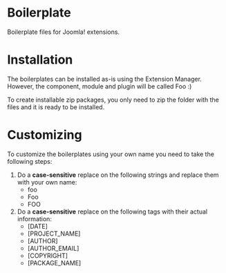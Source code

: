 # Boilerplate
Boilerplate files for Joomla! extensions.

# Installation
The boilerplates can be installed as-is using the Extension Manager. However, the component, module and plugin will be called Foo :)

To create installable zip packages, you only need to zip the folder with the files and it is ready to be installed.

# Customizing
To customize the boilerplates using your own name you need to take the following steps:
1. Do a **case-sensitive** replace on the following strings and replace them with your own name:
   * foo
   * Foo
   * FOO
2. Do a **case-sensitive** replace on the following tags with their actual information:
   * [DATE]
   * [PROJECT_NAME]
   * [AUTHOR]
   * [AUTHOR_EMAIL]
   * [COPYRIGHT]
   * [PACKAGE_NAME]
   